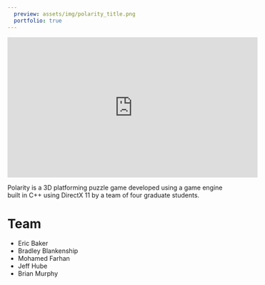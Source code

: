 ```yaml
---
  preview: assets/img/polarity_title.png
  portfolio: true
---
```


<iframe class="center-block" width="560" height="315" src="https://www.youtube.com/embed/tLhhRY1ZmjU" frameborder="0" allow="accelerometer; autoplay; encrypted-media; gyroscope; picture-in-picture" allowfullscreen></iframe>

Polarity is a 3D platforming puzzle game developed using a game engine built in C++ using DirectX 11 by a team of four graduate students.

# Team

-   Eric Baker
-   Bradley Blankenship
-   Mohamed Farhan
-   Jeff Hube
-   Brian Murphy
